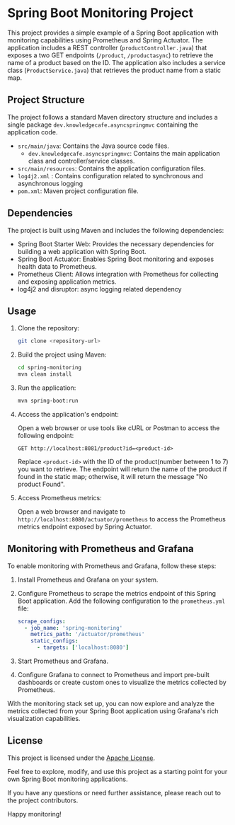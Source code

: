# Spring Boot Monitoring Project

This project provides a simple example of a Spring Boot application with monitoring capabilities using Prometheus and Spring Actuator. 
The application includes a REST controller (`productController.java`) that exposes a two GET endpoints (`/product`, `/productasync`) to retrieve the name of a product based on the ID. The application also includes a service class (`ProductService.java`) that retrieves the product name from a static map.

## Project Structure

The project follows a standard Maven directory structure and includes a single package `dev.knowledgecafe.asyncspringmvc` containing the application code.

- `src/main/java`: Contains the Java source code files.
    - `dev.knowledgecafe.asyncspringmvc`: Contains the main application class and controller/service classes.
- `src/main/resources`: Contains the application configuration files.
- `log4j2.xml` : Contains configuration related to synchronous and asynchronous logging  
- `pom.xml`: Maven project configuration file.

## Dependencies

The project is built using Maven and includes the following dependencies:

- Spring Boot Starter Web: Provides the necessary dependencies for building a web application with Spring Boot.
- Spring Boot Actuator: Enables Spring Boot monitoring and exposes health data to Prometheus.
- Prometheus Client: Allows integration with Prometheus for collecting and exposing application metrics.
- log4j2 and disruptor: async logging related dependency

## Usage

1. Clone the repository:

   ```bash
   git clone <repository-url>
   ```

2. Build the project using Maven:

   ```bash
   cd spring-monitoring
   mvn clean install
   ```

3. Run the application:

   ```bash
   mvn spring-boot:run
   ```

4. Access the application's endpoint:

   Open a web browser or use tools like cURL or Postman to access the following endpoint:

   ```
   GET http://localhost:8081/product?id=<product-id>
   ```

   Replace `<product-id>` with the ID of the product(number between 1 to 7) you want to retrieve. The endpoint will return the name of the product if found in the static map; otherwise, it will return the message "No product Found".

5. Access Prometheus metrics:

   Open a web browser and navigate to `http://localhost:8080/actuator/prometheus` to access the Prometheus metrics endpoint exposed by Spring Actuator.

## Monitoring with Prometheus and Grafana

To enable monitoring with Prometheus and Grafana, follow these steps:

1. Install Prometheus and Grafana on your system.

2. Configure Prometheus to scrape the metrics endpoint of this Spring Boot application. Add the following configuration to the `prometheus.yml` file:

   ```yaml
   scrape_configs:
     - job_name: 'spring-monitoring'
       metrics_path: '/actuator/prometheus'
       static_configs:
         - targets: ['localhost:8080']
   ```

3. Start Prometheus and Grafana.

4. Configure Grafana to connect to Prometheus and import pre-built dashboards or create custom ones to visualize the metrics collected by Prometheus.

With the monitoring stack set up, you can now explore and analyze the metrics collected from your Spring Boot application using Grafana's rich visualization capabilities.

## License

This project is licensed under the [Apache License](LICENSE).

Feel free to explore, modify, and use this project as a starting point for your own Spring Boot monitoring applications.

If you have any questions or need further assistance, please reach out to the project contributors.

Happy monitoring!
